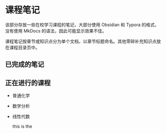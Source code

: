 # 课程笔记

该部分存放一些在校学习课程的笔记，大部分使用 Obsidian 和 Typora 的格式，没有使用 MkDocs 的语法，因此可能显示效果不佳。

课程笔记按章节或知识点分为单个文档，以章节标题命名。其他零碎补充知识点放在课程目录页中。

## 已完成的笔记

## 正在进行的课程

-   普通化学
-   数学分析
-   线性代数

    this
    is
    the

